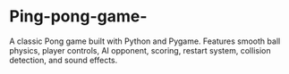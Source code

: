 # Ping-pong-game-
A classic Pong game built with Python and Pygame. Features smooth ball physics, player controls, AI opponent, scoring, restart system, collision detection, and sound effects.
